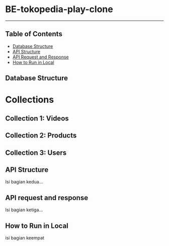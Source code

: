 # BE-tokopedia-play-clone
---

## Table of Contents

- [Database Structure](#database-structure)
- [API Structure](#api-structure)
- [API Request and Response](#api-request-and-response)
- [How to Run in Local](#how-to-run-in-local)

## Database Structure
# Collections

## Collection 1: Videos

## Collection 2: Products

## Collection 3: Users

## API Structure
Isi bagian kedua...

## API request and response
Isi bagian ketiga...

## How to Run in Local
isi bagian keempat

